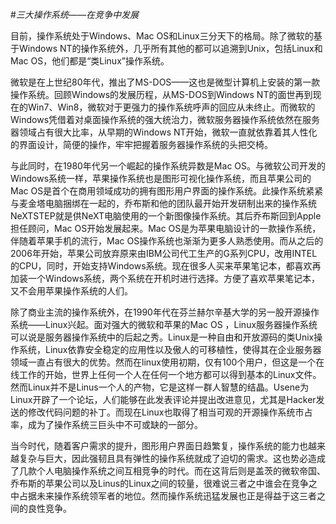 #*三大操作系统——在竞争中发展*

目前，操作系统处于Windows、Mac OS和Linux三分天下的格局。除了微软的基于Windows NT的操作系统外，几乎所有其他的都可以追溯到Unix，包括Linux和Mac OS，他们都是“类Linux”操作系统。

微软是在上世纪80年代，推出了MS-DOS——这也是微型计算机上安装的第一款操作系统。回顾Windows的发展历程，从MS-DOS到Windows NT的面世再到现在的Win7、Win8，微软对于更强力的操作系统呼声的回应从未终止。而微软的Windows凭借着对桌面操作系统的强大统治力，微软服务器操作系统依然在服务器领域占有很大比率，从早期的Windows NT开始，微软一直就依靠着其人性化的界面设计，简便的操作，牢牢把握着服务器操作系统的头把交椅。

与此同时，在1980年代另一个崛起的操作系统异数是Mac OS。与微软公司开发的Windows系统一样，苹果操作系统也是图形可视化操作系统，而且苹果公司的Mac OS是首个在商用领域成功的拥有图形用户界面的操作系统。此操作系统紧紧与麦金塔电脑捆绑在一起的，乔布斯和他的团队最开始开发研制出来的操作系统NeXTSTEP就是供NeXT电脑使用的一个新图像操作系统。其后乔布斯回到Apple担任顾问，Mac OS开始发展起来。Mac OS是为苹果电脑设计的一款操作系统，伴随着苹果手机的流行，Mac OS操作系统也渐渐为更多人熟悉使用。而从之后的2006年开始，苹果公司放弃原来由IBM公司代工生产的G系列CPU，改用INTEL的CPU，同时，开始支持Windows系统。现在很多人买来苹果笔记本，都喜欢再加装一个Windows系统，两个系统在开机时进行选择。方便了喜欢苹果笔记本，又不会用苹果操作系统的人们。

除了商业主流的操作系统外，在1990年代在芬兰赫尔辛基大学的另一股开源操作系统——Linux兴起。面对强大的微软和苹果的Mac OS ，Linux服务器操作系统可以说是服务器操作系统中的后起之秀。Linux是一种自由和开放源码的类Unix操作系统，Linux依靠安全稳定的应用性以及傲人的可移植性，使得其在企业服务器领域一直占有很大的优势。然而在linux使用初期，仅有100个用户，但这是一个在线工作的开始，世界上任何一个人在任何一个地方都可以得到基本的Linux文件。然而Linux并不是Linus一个人的产物，它是这样一群人智慧的结晶。Usene为Linux开辟了一个论坛，人们能够在此发表评论并提出改进意见，尤其是Hacker发送的修改代码问题的补丁。而现在Linux也取得了相当可观的开源操作系统市占率，成为了操作系统三巨头中不可或缺的一部分。

当今时代，随着客户需求的提升，图形用户界面日趋繁复，操作系统的能力也越来越复杂与巨大，因此强韧且具有弹性的操作系统就成了迫切的需求。这也势必造成了几款个人电脑操作系统之间互相竞争的时代。而在这背后则是盖茨的微软帝国、乔布斯的苹果公司以及Linus的Linux之间的较量，很难说三者之中谁会在竞争之中占据未来操作系统领军者的地位。然而操作系统迅猛发展也正是得益于这三者之间的良性竞争。
